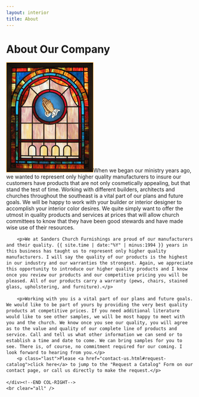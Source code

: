 ```yaml
---
layout: interior
title: About
---
```


<div id="canvas">
	<div id="col-left"></div><!--END COL-LEFT-->
	<div id="col-right">
		<h1>About Our Company</h1>
	    <p><img class="img-right" src="images/about/picture-about-stained-glass.jpg" alt="Stained glass with hands praying" />When we began our ministry years ago, we wanted to represent only higher quality manufacturers to insure our customers have products that are not only cosmetically appealing, but that stand the test of time. Working with different builders, architects and churches throughout the southeast is a vital part of our plans and future goals. We will be happy to work with your builder or interior designer to accomplish your interior color desires. We quite simply want to offer the utmost in quality products and services at prices that will allow church committees to know that they have been good stewards and have made wise use of their resources.</p>

	    <p>We at Sanders Church Furnishings are proud of our manufacturers and their quality. {{ site.time | date:"%Y" | minus:1994 }} years in this business has taught us to represent only higher quality manufacturers. I will say the quality of our products is the highest in our industry and our warranties the strongest. Again, we appreciate this opportunity to introduce our higher quality products and I know once you review our products and our competitive pricing you will be pleased. All of our products carry a warranty (pews, chairs, stained glass, upholstering, and furniture).</p>

	    <p>Working with you is a vital part of our plans and future goals. We would like to be part of yours by providing the very best quality products at competitive prices. If you need additional literature would like to see other samples, we will be most happy to meet with you and the church. We know once you see our quality, you will agree as to the value and quality of our complete line of products and service. Call and tell us what other information we can send or to establish a time and date to come. We can bring samples for you to see. There is, of course, no commitment required for our coming. I look forward to hearing from you.</p>
	    <p class="last">Please <a href="contact-us.html#request-catalog">click here</a> to jump to the "Request a Catalog" Form on our contact page, or call us directly to make the request.</p>
	    
	</div><!--END COL-RIGHT-->
	<br clear="all" />